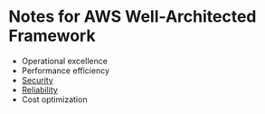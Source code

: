# Notes for AWS Well-Architected Framework 

- Operational excellence
- Performance efficiency
- [Security](./security.md)
- [Reliability](./reliability.md)
- Cost optimization


